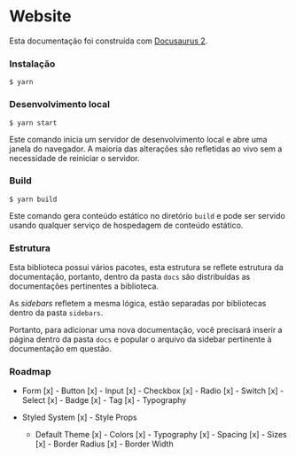 # Website

Esta documentação foi construída com [Docusaurus 2](https://docusaurus.io/).

### Instalação

```
$ yarn
```

### Desenvolvimento local

```
$ yarn start
```

Este comando inicia um servidor de desenvolvimento local e abre uma janela do navegador. A maioria das alterações são refletidas ao vivo sem a necessidade de reiniciar o servidor.

### Build

```
$ yarn build
```

Este comando gera conteúdo estático no diretório `build` e pode ser servido usando qualquer serviço de hospedagem de conteúdo estático.

### Estrutura

Esta biblioteca possui vários pacotes, esta estrutura se reflete estrutura da documentação, portanto, dentro da pasta `docs` são distribuídas as documentações pertinentes a biblioteca.

As _sidebars_ refletem a mesma lógica, estão separadas por bibliotecas dentro da pasta `sidebars`.

Portanto, para adicionar uma nova documentação, você precisará inserir a página dentro da pasta `docs` e popular o arquivo da sidebar pertinente à documentação em questão.

### Roadmap

- Form
  [x] - Button
  [x] - Input
  [x] - Checkbox
  [x] - Radio
  [x] - Switch
  [x] - Select
  [x] - Badge
  [x] - Tag
  [x] - Typography

- Styled System
  [x] - Style Props
  - Default Theme
    [x] - Colors
    [x] - Typography
    [x] - Spacing
    [x] - Sizes
    [x] - Border Radius
    [x] - Border Width
